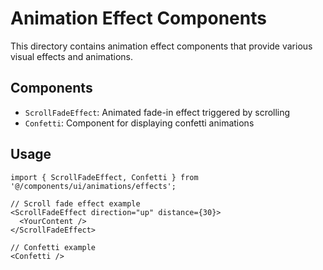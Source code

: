 # Animation Effect Components

This directory contains animation effect components that provide various visual effects and animations.

## Components

- `ScrollFadeEffect`: Animated fade-in effect triggered by scrolling
- `Confetti`: Component for displaying confetti animations

## Usage

```tsx
import { ScrollFadeEffect, Confetti } from '@/components/ui/animations/effects';

// Scroll fade effect example
<ScrollFadeEffect direction="up" distance={30}>
  <YourContent />
</ScrollFadeEffect>

// Confetti example
<Confetti />
```
